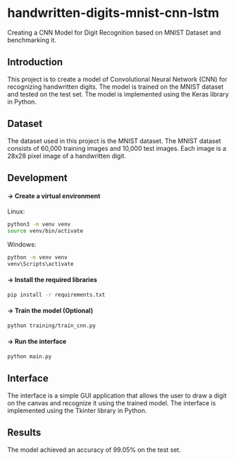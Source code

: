 # handwritten-digits-mnist-cnn-lstm
Creating a CNN Model for Digit Recognition based on MNIST Dataset and benchmarking it.

## Introduction
This project is to create a model of Convolutional Neural Network (CNN) for recognizing handwritten digits. The model is trained on the MNIST dataset and tested on the test set. The model is implemented using the Keras library in Python.

## Dataset
The dataset used in this project is the MNIST dataset. The MNIST dataset consists of 60,000 training images and 10,000 test images. Each image is a 28x28 pixel image of a handwritten digit.

## Development
#### -> Create a virtual environment

Linux:
```bash
python3 -m venv venv
source venv/bin/activate
```

Windows:
```bash
python -m venv venv
venv\Scripts\activate
```

#### -> Install the required libraries
```bash
pip install -r requirements.txt
```

#### -> Train the model (Optional)
```bash
python training/train_cnn.py
```

#### -> Run the interface
```bash
python main.py
```

## Interface
The interface is a simple GUI application that allows the user to draw a digit on the canvas and recognize it using the trained model. The interface is implemented using the Tkinter library in Python.

## Results
The model achieved an accuracy of 99.05% on the test set.